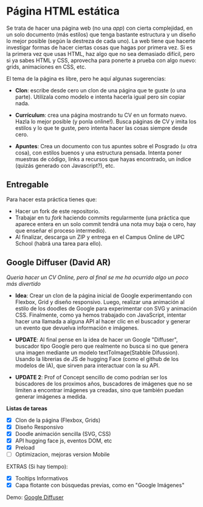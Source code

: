 # Página HTML estática

Se trata de hacer una página web (no una _app_) con cierta complejidad, en un solo documento (más estilos) que tenga bastante estructura y un diseño lo mejor posible (según la destreza de cada uno). La web tiene que hacerte investigar formas de hacer ciertas cosas que hagas por primera vez. Si es la primera vez que usas HTML, haz algo que no sea demasiado difícil, pero si ya sabes HTML y CSS, aprovecha para ponerte a prueba con algo nuevo: grids, animaciones en CSS, etc.

El tema de la página es libre, pero he aquí algunas sugerencias:

- **Clon**: escribe desde cero un clon de una página que te guste (o una parte). Utilízala como modelo e intenta hacerla igual pero sin copiar nada.

- **Currículum**: crea una página mostrando tu CV en un formato nuevo. Hazla lo mejor posible (y ponla online!). Busca páginas de CV y imita los estilos y lo que te guste, pero intenta hacer las cosas siempre desde cero.

- **Apuntes**: Crea un documento con tus apuntes sobre el Posgrado (u otra cosa), con estilos buenos y una estructura pensada. Intenta poner muestras de código, links a recursos que hayas encontrado, un índice (quizás generado con Javascript?), etc.

## Entregable

Para hacer esta práctica tienes que:
- Hacer un fork de este repositorio.
- Trabajar en tu *fork* haciendo commits regularmente (una práctica que aparece entera en un solo commit tendrá una nota muy baja o cero, hay que enseñar el proceso intermedio).
- Al finalizar, descarga un ZIP y entrega en el Campus Online de UPC School (habrá una tarea para ello).

## Google Diffuser  (David AR)

*Queria hacer un CV Online, pero al final se me ha ocurrido algo un poco más divertido*

- **Idea**: Crear un clon de la página inicial de Google experimentando con Flexbox, Grid y diseño responsivo. Luego, realizar una animación al estilo de los doodles de Google para experimentar con SVG y animación CSS. Finalmente, como ya hemos trabajado con JavaScript, intentar hacer una llamada a alguna API al hacer clic en el buscador y generar un evento que devuelva información e imágenes.


- **UPDATE**: Al final pense en la idea de hacer un Google "Diffuser", buscador tipo Google pero que realmente no busca si no que genera una imagen mediante un modelo textToImage(Stabble Difussion). Usando la librerias de JS de hugging Face (como el github de los modelos de IA), que sirven para interactuar con la su API.

- **UPDATE 2**: Prof of Concept sencillo de como podrían ser los búscadores de los proximos años, buscadores de imágenes que no se limiten a encontrar imágenes ya creadas, sino que también puedan generar imágenes a medida.


**Listas de tareas**

- [x] Clon de la página (Flexbox, Grids)
- [x] Diseño Responsivo  
- [x] Doodle animación sencilla (SVG, CSS)
- [x] API  hugging face js, eventos DOM, etc
- [x] Preload
- [ ] Optimizacion, mejoras version Mobile

EXTRAS (Si hay tiempo):
- [x] Tooltips Informativos
- [x] Capa flotante con búsquedas previas, como en "Google Imágenes"  

Demo: [Google Diffuser](https://pelfsollution.github.io/p1-html-2023/ "Google Diffuser")